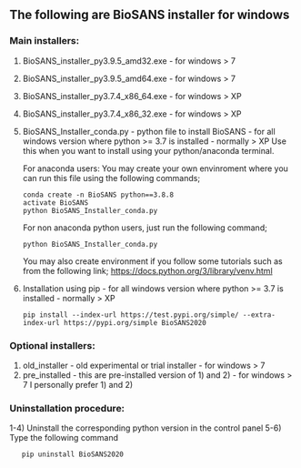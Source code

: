 ## The following are BioSANS installer for windows

### Main installers:

1) BioSANS_installer_py3.9.5_amd32.exe   - for windows > 7
2) BioSANS_installer_py3.9.5_amd64.exe   - for windows > 7
3) BioSANS_installer_py3.7.4_x86_64.exe  - for windows > XP
4) BioSANS_installer_py3.7.4_x86_32.exe  - for windows > XP
5) BioSANS_Installer_conda.py - python file to install BioSANS - 
   for all windows version where python >= 3.7 is installed - normally > XP
   Use this when you want to install using your python/anaconda terminal. 

   For anaconda users:
   You may create your own envinroment where you can run this file using the following commands;

       conda create -n BioSANS python==3.8.8
       activate BioSANS
       python BioSANS_Installer_conda.py

   For non anaconda python users, just run the following command;
   
       python BioSANS_Installer_conda.py

   You may also create environment if you follow some tutorials such as from the following link;
   https://docs.python.org/3/library/venv.html 
6) Installation using pip - for all windows version where python >= 3.7 is installed - normally > XP

       pip install --index-url https://test.pypi.org/simple/ --extra-index-url https://pypi.org/simple BioSANS2020

### Optional installers:

1) old_installer - old experimental or trial installer          - for windows > 7
2) pre_installed - this are pre-installed version of 1) and 2)  - for windows > 7
   I personally prefer 1) and 2)
	   
### Uninstallation procedure:

1-4) Uninstall the corresponding python version in the control panel
5-6) Type the following command

       pip uninstall BioSANS2020
